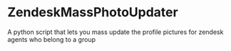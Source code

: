 # ZendeskMassPhotoUpdater
A python script that lets you mass update the profile pictures for zendesk agents who belong to a group 
